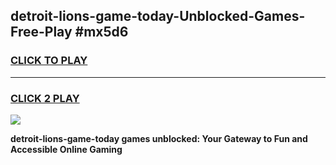 
## detroit-lions-game-today-Unblocked-Games-Free-Play #mx5d6
<h3>
<a href="https://us.freeplayer.one?title=detroit-lions-game-today&ref=9M">CLICK TO PLAY</a></h3>
<hr>

<h3>
<a href="https://us.freeplayer.one?title=detroit-lions-game-today&ref=9M">CLICK 2 PLAY</a>
  
</h3>

<a href="https://us.freeplayer.one?title=detroit-lions-game-today&ref=9M"><img src="https://clearcache.store/games.png"></a>


**detroit-lions-game-today games unblocked: Your Gateway to Fun and Accessible Online Gaming**
